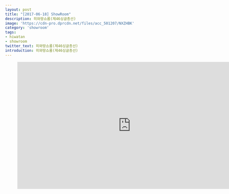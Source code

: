 ```yaml
---
layout: post
title: "[2017-06-18] ShowRoom"
description: 히와땅쇼룸(제46싱글총선)
image: 'https://cdn-pro.dprcdn.net/files/acc_501207/NXZHBK'
category: 'showroom'
tags:
- hiwatan
- showroom
twitter_text: 히와땅쇼룸(제46싱글총선)
introduction: 히와땅쇼룸(제46싱글총선)
---
```

<figure class="video_container">
<iframe width="740" height="416" src="https://serviceapi.nmv.naver.com/flash/convertIframeTag.nhn?vid=2542BC78049C4E658B09B7F15ADECF47C7AD&outKey=V129358215d0063425dd2216fddaa4e7ce478c77ca5a68a6bdd5d216fddaa4e7ce478" frameborder="no" scrolling="no" webkitallowfullscreen mozallowfullscreen allowfullscreen></iframe>
</figure>
